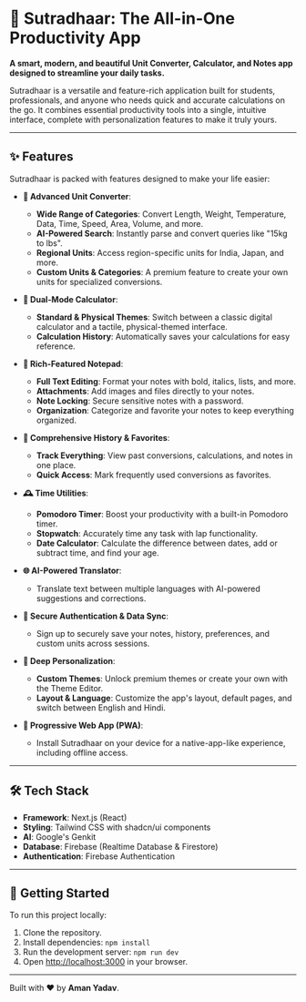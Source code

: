 
# 📱 Sutradhaar: The All-in-One Productivity App

**A smart, modern, and beautiful Unit Converter, Calculator, and Notes app designed to streamline your daily tasks.**

Sutradhaar is a versatile and feature-rich application built for students, professionals, and anyone who needs quick and accurate calculations on the go. It combines essential productivity tools into a single, intuitive interface, complete with personalization features to make it truly yours.

---

## ✨ Features

Sutradhaar is packed with features designed to make your life easier:

*   **🔄 Advanced Unit Converter**:
    *   **Wide Range of Categories**: Convert Length, Weight, Temperature, Data, Time, Speed, Area, Volume, and more.
    *   **AI-Powered Search**: Instantly parse and convert queries like "15kg to lbs".
    *   **Regional Units**: Access region-specific units for India, Japan, and more.
    *   **Custom Units & Categories**: A premium feature to create your own units for specialized conversions.

*   **🧮 Dual-Mode Calculator**:
    *   **Standard & Physical Themes**: Switch between a classic digital calculator and a tactile, physical-themed interface.
    *   **Calculation History**: Automatically saves your calculations for easy reference.

*   **📝 Rich-Featured Notepad**:
    *   **Full Text Editing**: Format your notes with bold, italics, lists, and more.
    *   **Attachments**: Add images and files directly to your notes.
    *   **Note Locking**: Secure sensitive notes with a password.
    *   **Organization**: Categorize and favorite your notes to keep everything organized.

*   **📜 Comprehensive History & Favorites**:
    *   **Track Everything**: View past conversions, calculations, and notes in one place.
    *   **Quick Access**: Mark frequently used conversions as favorites.

*   **🕰️ Time Utilities**:
    *   **Pomodoro Timer**: Boost your productivity with a built-in Pomodoro timer.
    *   **Stopwatch**: Accurately time any task with lap functionality.
    *   **Date Calculator**: Calculate the difference between dates, add or subtract time, and find your age.

*   **🌐 AI-Powered Translator**:
    *   Translate text between multiple languages with AI-powered suggestions and corrections.

*   **🔐 Secure Authentication & Data Sync**:
    *   Sign up to securely save your notes, history, preferences, and custom units across sessions.

*   **🎨 Deep Personalization**:
    *   **Custom Themes**: Unlock premium themes or create your own with the Theme Editor.
    *   **Layout & Language**: Customize the app's layout, default pages, and switch between English and Hindi.

*   **📱 Progressive Web App (PWA)**:
    *   Install Sutradhaar on your device for a native-app-like experience, including offline access.

---

## 🛠️ Tech Stack

*   **Framework**: Next.js (React)
*   **Styling**: Tailwind CSS with shadcn/ui components
*   **AI**: Google's Genkit
*   **Database**: Firebase (Realtime Database & Firestore)
*   **Authentication**: Firebase Authentication

---

## 🚀 Getting Started

To run this project locally:

1.  Clone the repository.
2.  Install dependencies: `npm install`
3.  Run the development server: `npm run dev`
4.  Open [http://localhost:3000](http://localhost:3000) in your browser.

---

Built with ❤️ by **Aman Yadav**.
